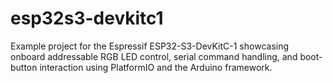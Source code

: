 # esp32s3-devkitc1
Example project for the Espressif ESP32-S3-DevKitC-1 showcasing onboard addressable RGB LED control, serial command handling, and boot-button interaction using PlatformIO and the Arduino framework.
